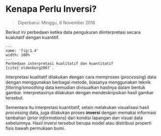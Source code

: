 # Kenapa Perlu Inversi?
> Diperbarui: Minggu, 6 November 2016 

Berikut ini perbedaan ketika data pengukuran diinterpretasi secara kualutatif dengan kuantitif.

```{figure} /figures/chap1/tutorials/why-inversion.png
---
name: 'fig:1.4'
width: 100%
---
Perbedaan interpretasi kualitatif dan kuantitatif {cite}`oldenburg2007`.
```

Interpretasi kualitatif dilakukan dengan cara memproses (*processing*) data dengan menggunakan berbagai metode, biasanya menggunakan teknik *filtering/smoothing* data kemudian divisualkan hasilnya dalam bentuk gambar. Interpretasinya dilakukan dengan mendeskripsikan hasil gambar tersebut.

Sementara itu interpretasi kuantitatif, selain melakukan visualisasi hasil *processing* data, juga dilakukan proses **inversi** dengan memakai informasi tambahan (*prior informations*) dari kondisi lapangan dan visual data sebelumnya. Hasil inversi tersebut berupa model atau distribusi properti fisis bawah permukaan bumi.